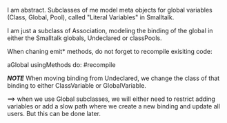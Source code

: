 I am abstract. Subclasses of me model meta objects for global variables (Class, Global, Pool), called "Literal Variables" in Smalltalk.

I am just a subclass of Association, modeling the binding of the global in either the Smalltalk globals, Undeclared or classPools.


When chaning emit* methods, do not forget to recompile exisiting code:

aGlobal usingMethods do: #recompile 

***NOTE***
When moving binding from Undeclared, we change the class of that binding to either ClassVariable or GlobalVariable.

==> when we use Global subclasses, we will either need to restrict adding variables or add a slow path where we create a new binding and update all users. But this can be done later.